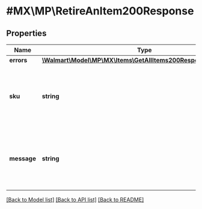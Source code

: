 # #MX\MP\RetireAnItem200Response

## Properties

Name | Type | Description | Notes
------------ | ------------- | ------------- | -------------
**errors** | [**\Walmart\Model\MP\MX\Items\GetAllItems200ResponseErrorsInner[]**](GetAllItems200ResponseErrorsInner.md) |  | [optional]
**sku** | **string** | An arbitrary alphanumeric unique ID, specified by the seller, which identifies each item. |
**message** | **string** | Message confirming the deletion or retirement of an item from the Walmart Catalog | [optional]


[[Back to Model list]](../) [[Back to API list]](../../Api/MX/MP) [[Back to README]](../../README.md)
